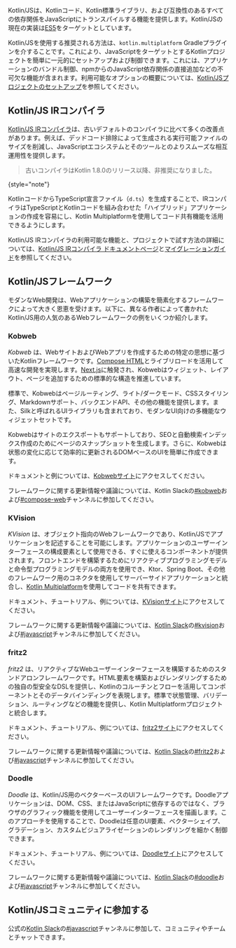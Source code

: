 [//]: # (title: Kotlin/JS)

Kotlin/JSは、Kotlinコード、Kotlin標準ライブラリ、および互換性のあるすべての依存関係をJavaScriptにトランスパイルする機能を提供します。Kotlin/JSの現在の実装は[ES5](https://www.ecma-international.org/ecma-262/5.1/)をターゲットとしています。

Kotlin/JSを使用する推奨される方法は、`kotlin.multiplatform` Gradleプラグインを介することです。これにより、JavaScriptをターゲットとするKotlinプロジェクトを簡単に一元的にセットアップおよび制御できます。これには、アプリケーションのバンドル制御、npmからのJavaScript依存関係の直接追加などの不可欠な機能が含まれます。利用可能なオプションの概要については、[Kotlin/JSプロジェクトのセットアップ](js-project-setup.md)を参照してください。

## Kotlin/JS IRコンパイラ

[Kotlin/JS IRコンパイラ](js-ir-compiler.md)は、古いデフォルトのコンパイラに比べて多くの改善点があります。例えば、デッドコード排除によって生成される実行可能ファイルのサイズを削減し、JavaScriptエコシステムとそのツールとのよりスムーズな相互運用性を提供します。

> 古いコンパイラはKotlin 1.8.0のリリース以降、非推奨になりました。
> 
{style="note"}

KotlinコードからTypeScript宣言ファイル（`d.ts`）を生成することで、IRコンパイラはTypeScriptとKotlinコードを組み合わせた「ハイブリッド」アプリケーションの作成を容易にし、Kotlin Multiplatformを使用してコード共有機能を活用できるようにします。

Kotlin/JS IRコンパイラの利用可能な機能と、プロジェクトで試す方法の詳細については、[Kotlin/JS IRコンパイラ ドキュメントページ](js-ir-compiler.md)と[マイグレーションガイド](js-ir-migration.md)を参照してください。

## Kotlin/JSフレームワーク

モダンなWeb開発は、Webアプリケーションの構築を簡素化するフレームワークによって大きく恩恵を受けます。以下に、異なる作者によって書かれたKotlin/JS用の人気のあるWebフレームワークの例をいくつか紹介します。

### Kobweb

_Kobweb_ は、WebサイトおよびWebアプリを作成するための特定の思想に基づいたKotlinフレームワークです。[Compose HTML](https://github.com/JetBrains/compose-multiplatform?tab=readme-ov-file#compose-html)とライブリロードを活用して高速な開発を実現します。[Next.js](https://nextjs.org/)に触発され、Kobwebはウィジェット、レイアウト、ページを追加するための標準的な構造を推進しています。

標準で、Kobwebはページルーティング、ライト/ダークモード、CSSスタイリング、Markdownサポート、バックエンドAPI、その他の機能を提供します。また、Silkと呼ばれるUIライブラリも含まれており、モダンなUI向けの多機能なウィジェットセットです。

Kobwebはサイトのエクスポートもサポートしており、SEOと自動検索インデックス作成のためにページのスナップショットを生成します。さらに、Kobwebは状態の変化に応じて効率的に更新されるDOMベースのUIを簡単に作成できます。

ドキュメントと例については、[Kobwebサイト](https://kobweb.varabyte.com/)にアクセスしてください。

フレームワークに関する更新情報や議論については、Kotlin Slackの[#kobweb](https://kotlinlang.slack.com/archives/C04RTD72RQ8)および[#compose-web](https://kotlinlang.slack.com/archives/C01F2HV7868)チャンネルに参加してください。

### KVision

_KVision_ は、オブジェクト指向のWebフレームワークであり、Kotlin/JSでアプリケーションを記述することを可能にします。アプリケーションのユーザーインターフェースの構成要素として使用できる、すぐに使えるコンポーネントが提供されます。フロントエンドを構築するためにリアクティブプログラミングモデルと命令型プログラミングモデルの両方を使用でき、Ktor、Spring Boot、その他のフレームワーク用のコネクタを使用してサーバーサイドアプリケーションと統合し、[Kotlin Multiplatform](https://www.jetbrains.com/help/kotlin-multiplatform-dev/get-started.html)を使用してコードを共有できます。

ドキュメント、チュートリアル、例については、[KVisionサイト](https://kvision.io)にアクセスしてください。

フレームワークに関する更新情報や議論については、[Kotlin Slack](https://surveys.jetbrains.com/s3/kotlin-slack-sign-up)の[#kvision](https://kotlinlang.slack.com/messages/kvision)および[#javascript](https://kotlinlang.slack.com/archives/C0B8L3U69)チャンネルに参加してください。

### fritz2

_fritz2_ は、リアクティブなWebユーザーインターフェースを構築するためのスタンドアロンフレームワークです。HTML要素を構築およびレンダリングするための独自の型安全なDSLを提供し、Kotlinのコルーチンとフローを活用してコンポーネントとそのデータバインディングを表現します。標準で状態管理、バリデーション、ルーティングなどの機能を提供し、Kotlin Multiplatformプロジェクトと統合します。

ドキュメント、チュートリアル、例については、[fritz2サイト](https://www.fritz2.dev)にアクセスしてください。

フレームワークに関する更新情報や議論については、[Kotlin Slack](https://surveys.jetbrains.com/s3/kotlin-slack-sign-up)の[#fritz2](https://kotlinlang.slack.com/messages/fritz2)および[#javascript](https://kotlinlang.slack.com/archives/C0B8L3U69)チャンネルに参加してください。

### Doodle

_Doodle_ は、Kotlin/JS用のベクターベースのUIフレームワークです。Doodleアプリケーションは、DOM、CSS、またはJavaScriptに依存するのではなく、ブラウザのグラフィック機能を使用してユーザーインターフェースを描画します。このアプローチを使用することで、Doodleは任意のUI要素、ベクターシェイプ、グラデーション、カスタムビジュアライゼーションのレンダリングを細かく制御できます。

ドキュメント、チュートリアル、例については、[Doodleサイト](https://nacular.github.io/doodle/)にアクセスしてください。

フレームワークに関する更新情報や議論については、[Kotlin Slack](https://surveys.jetbrains.com/s3/kotlin-slack-sign-up)の[#doodle](https://kotlinlang.slack.com/messages/doodle)および[#javascript](https://kotlinlang.slack.com/archives/C0B8L3U69)チャンネルに参加してください。

## Kotlin/JSコミュニティに参加する

公式の[Kotlin Slack](https://surveys.jetbrains.com/s3/kotlin-slack-sign-up)の[#javascript](https://kotlinlang.slack.com/archives/C0B8L3U69)チャンネルに参加して、コミュニティやチームとチャットできます。
